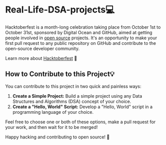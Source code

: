# Real-Life-DSA-projects💻

Hacktoberfest is a month-long celebration taking place from October 1st to October 31st, sponsored by Digital Ocean and GitHub, aimed at getting people involved in [open source](https://github.com/open-source) projects. It's an opportunity to make your first pull request to any public repository on GitHub and contribute to the open-source developer community.

Learn more about [Hacktoberfest](https://hacktoberfest.digitalocean.com/) 🎃


## How to Contribute to this Project💡

You can contribute to this project in two quick and painless ways:

1. **Create a Simple Project:** Build a simple project using any Data Structures and Algorithms (DSA) concept of your choice.
2. **Create a "Hello, World" Script:** Develop a "Hello, World" script in a programming language of your choice.

Feel free to choose one or both of these options, make a pull request for your work, and then wait for it to be merged!

Happy hacking and contributing to open source! 🚀

